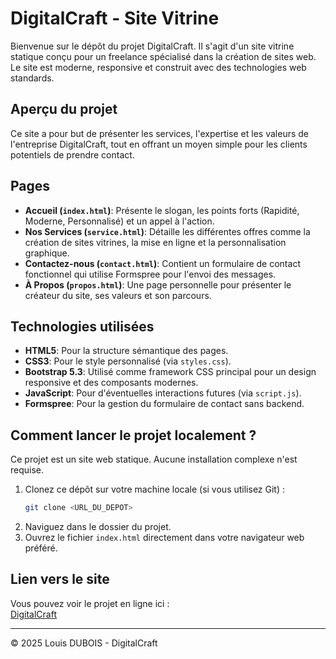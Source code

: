 # DigitalCraft - Site Vitrine

Bienvenue sur le dépôt du projet DigitalCraft. Il s'agit d'un site vitrine statique conçu pour un freelance spécialisé dans la création de sites web. Le site est moderne, responsive et construit avec des technologies web standards.

##  Aperçu du projet

Ce site a pour but de présenter les services, l'expertise et les valeurs de l'entreprise DigitalCraft, tout en offrant un moyen simple pour les clients potentiels de prendre contact.

## Pages

- **Accueil (`index.html`)**: Présente le slogan, les points forts (Rapidité, Moderne, Personnalisé) et un appel à l'action.
- **Nos Services (`service.html`)**: Détaille les différentes offres comme la création de sites vitrines, la mise en ligne et la personnalisation graphique.
- **Contactez-nous (`contact.html`)**: Contient un formulaire de contact fonctionnel qui utilise Formspree pour l'envoi des messages.
- **À Propos (`propos.html`)**: Une page personnelle pour présenter le créateur du site, ses valeurs et son parcours.

## Technologies utilisées

- **HTML5**: Pour la structure sémantique des pages.
- **CSS3**: Pour le style personnalisé (via `styles.css`).
- **Bootstrap 5.3**: Utilisé comme framework CSS principal pour un design responsive et des composants modernes.
- **JavaScript**: Pour d'éventuelles interactions futures (via `script.js`).
- **Formspree**: Pour la gestion du formulaire de contact sans backend.

## Comment lancer le projet localement ?

Ce projet est un site web statique. Aucune installation complexe n'est requise.

1.  Clonez ce dépôt sur votre machine locale (si vous utilisez Git) :
    ```bash
    git clone <URL_DU_DEPOT>
    ```
2.  Naviguez dans le dossier du projet.
3.  Ouvrez le fichier `index.html` directement dans votre navigateur web préféré.

## Lien vers le site
Vous pouvez voir le projet en ligne ici :  
[DigitalCraft](https://digital-craft31.netlify.app)

---

© 2025 Louis DUBOIS - DigitalCraft

